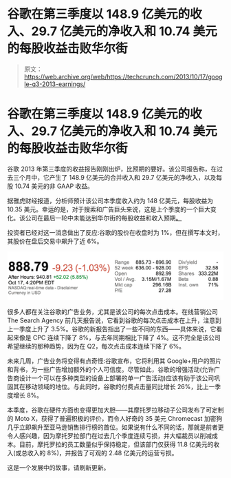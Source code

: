 # 谷歌在第三季度以 148.9 亿美元的收入、29.7 亿美元的净收入和 10.74 美元的每股收益击败华尔街

> 原文：<https://web.archive.org/web/https://techcrunch.com/2013/10/17/google-q3-2013-earnings/>

# 谷歌在第三季度以 148.9 亿美元的收入、29.7 亿美元的净收入和 10.74 美元的每股收益击败华尔街

谷歌 2013 年第三季度的收益报告刚刚出炉，比预期的要好。该公司报告称，在过去三个月中，它产生了 148.9 亿美元的合并收入和 29.7 亿美元的净收入，以及每股 10.74 美元的非 GAAP 收益。

据雅虎财经报道，分析师预计该公司本季度收入约为 148 亿美元，每股收益为 10.35 美元。幸运的是，对于搜索和广告巨头来说，这是上个季度的一个巨大变化。该公司在最后一轮中未能达到华尔街的每股收益和收入预期[。](https://web.archive.org/web/20221209020653/https://beta.techcrunch.com/2013/07/18/google-misses-estimates-in-q2-with-14-1b-in-revenue-net-income-of-3-2b-and-eps-of-9-56/)

投资者已经对这一消息做出了反应:谷歌的股价在收盘时为 1%，但在撰写本文时，其股价在盘后交易中飙升了近 6%。

![Screen Shot 2013-10-17 at 4.24.39 PM](img/8a7960a5cac6c0f76d44b4dea0a3b77b.png)

很多人都在关注谷歌的广告业务，尤其是该公司的每次点击成本。在线营销公司 The Search Agency 前几天报告说，它看到谷歌的每次点击成本在上升，注意到上一季度上升了 3.5%。谷歌的新报告指出了一些不同的东西——具体来说，它看起来像是 CPC 连续下降了 8%，与去年同期相比下降了 4%。这不完全是该公司希望继续的那种趋势，因为在 Q2，每次点击成本连续下降了 6%。

未来几周，广告业务将变得有点奇怪:谷歌宣布，它将利用其 Google+用户的照片和背书，为一些广告增加额外的个人可信度。尽管如此，谷歌的增强活动(允许广告商设计一个可以在多种类型的设备上部署的单一广告活动)应该有助于该公司巩固其在移动领域的地位。与此同时，谷歌的付费点击量同比增长 26%，比上一季度增长 8%。

本季度，谷歌在硬件方面也变得更加大胆——其摩托罗拉移动子公司发布了可定制的 Moto X，获得了普遍积极的评价，而令人好奇的 35 美元 Chromecast 加密狗几乎立即飙升至亚马逊销售排行榜的首位。如果说有什么不同的话，那就是前者更令人感兴趣，因为摩托罗拉部门在过去几个季度连续亏损，并大幅裁员以削减成本。目前，摩托罗拉的员工数量似乎保持稳定，但该部门仅获得 11.8 亿美元的收入(或总收入的 8%)，并报告了可观的 2.48 亿美元的运营亏损。

这是一个发展中的故事，请刷新更新。